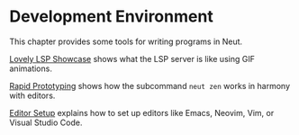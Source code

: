 # Development Environment

This chapter provides some tools for writing programs in Neut.

[Lovely LSP Showcase](./lovely-lsp-showcase.md) shows what the LSP server is like using GIF animations.

[Rapid Prototyping](./rapid-prototyping.md) shows how the subcommand `neut zen` works in harmony with editors.

[Editor Setup](./editor-setup.md) explains how to set up editors like Emacs, Neovim, Vim, or Visual Studio Code.
